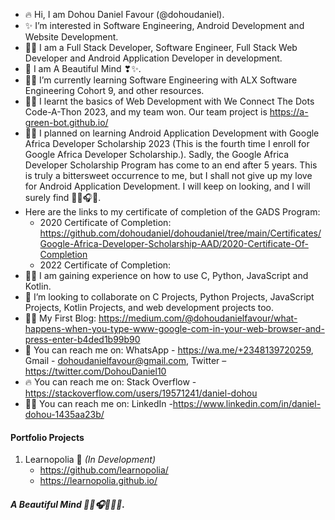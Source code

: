 - 🔥 Hi, I am Dohou Daniel Favour (@dohoudaniel).
- ✨ I’m interested in Software Engineering, Android Development and Website Development.
- 👨‍💻 I am a Full Stack Developer, Software Engineer, Full Stack Web Developer and Android Application Developer in development.
- 🤍 I am A Beautiful Mind ❣✨.
- 👨‍💻 I’m currently learning Software Engineering with ALX Software Engineering Cohort 9, and other resources.
- 👨‍💻 I learnt the basics of Web Development with We Connect The Dots Code-A-Thon 2023, and my team won. Our team project is https://a-green-bot.github.io/
- 👨‍💻 I planned on learning Android Application Development with Google Africa Developer Scholarship 2023 (This is the fourth time I enroll for Google Africa Developer Scholarship.). Sadly, the Google Africa Developer Scholarship Program has come to an end after 5 years. This is truly a bittersweet occurrence to me, but I shall not give up my love for Android Application Development. I will keep on looking, and I will surely find 👨‍💻🎧🤍.
- Here are the links to my certificate of completion of the GADS Program:
  - 2020 Certificate of Completion: https://github.com/dohoudaniel/dohoudaniel/tree/main/Certificates/Google-Africa-Developer-Scholarship-AAD/2020-Certificate-Of-Completion
  - 2022 Certificate of Completion: <!--https://github.com/dohoudaniel/dohoudaniel/tree/main/Certificates/Google-Africa-Developer-Scholarship-AAD/2022-Certificate-Of-Completion ( To Be Updated ) -->
- 👨‍💻 I am gaining experience on how to use C, Python, JavaScript and Kotlin.
- 🌹 I’m looking to collaborate on C Projects, Python Projects, JavaScript Projects, Kotlin Projects, and web development projects too.
- 📖📕 My First Blog: https://medium.com/@dohoudanielfavour/what-happens-when-you-type-www-google-com-in-your-web-browser-and-press-enter-b4ded1b99b90
- 🌹 You can reach me on: WhatsApp - https://wa.me/+2348139720259, Gmail - dohoudanielfavour@gmail.com, Twitter – https://twitter.com/DohouDaniel10   
- 🔥 You can reach me on: Stack Overflow - https://stackoverflow.com/users/19571241/daniel-dohou
- 👨‍💻 You can reach me on: LinkedIn -https://www.linkedin.com/in/daniel-dohou-1435aa23b/

#### Portfolio Projects
1. Learnopolia 🐢 *(In Development)*
    - https://github.com/learnopolia/
    - https://learnopolia.github.io/

<!--- #### 🎖 GitHub Contribution Graph: For the whole of 2023, I pushed to GitHub everyday. But the commits made on the Tuesday, 23rd of May 2023, and Wednesday, 24th of May did not reflect on my contribution graph. -->
<!--- You can confirm it for yourselves. -->

##### A Beautiful Mind 👨‍💻🎧🤍🧘‍♂️.


<!---

# Technical Write-ups:
- Here is the link to my first blog: 

dohoudaniel/dohoudaniel is a ✨ special ✨ repository because its `README.md` (this file) appears on your GitHub profile.
You can click the Preview link to take a look at your changes.
--->
